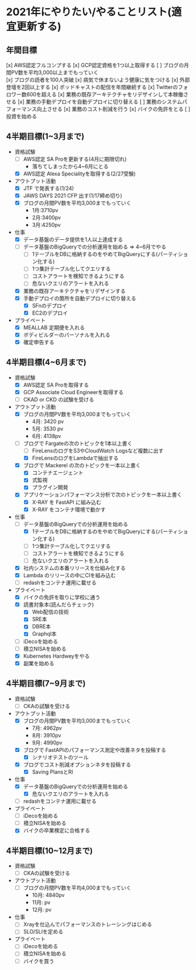 # 2021年にやりたい/やることリスト(適宜更新する)
## 年間目標
[x] AWS認定フルコンプする
[x] GCP認定資格を1つ以上取得する
[ ] ブログの月間PV数を平均3,000以上までもっていく  
[x] ブログの読者を100人突破
[x] 病気で休まないよう健康に気をつける
[x] 外部登壇を2回以上する
[x] ポッドキャストの配信を年間継続する
[x] Twitterのフォロワー数600を超える
[x] 業務の既存アーキテクチャをリデザインして本稼働させる
[x] 業務の手動デプロイを自動デプロイに切り替える
[ ] 業務のシステムパフォーマンス向上させる
[x] 業務のコスト削減を行う
[x] バイクの免許をとる
[ ] 投資を始める

## 4半期目標(1~3月まで)
* 資格試験
  * [ ] AWS認定 SA Proを更新する(4月に期限切れ)
    * 落ちてしまったから4~6月にとる
  * [x] AWS認定 Alexa Specialityを取得する(2/27受験)

* アウトプット活動
  * [x] JTF で発表する(1/24)
  * [x] JAWS DAYS 2021 CFP 出す(1/17締め切り)
  * [x] ブログの月間PV数を平均3,000までもっていく
    * 1月:3710pv
    * 2月:3400pv
    * 3月:4250pv
* 仕事
  * [x] データ基盤のデータ提供を1人以上達成する
  * [ ] データ基盤のBigQueryでの分析運用を始める => 4~6月でやる
    * [ ] 1テーブルをDBに格納するのをやめてBigQueryにする(パーティション化する)
    * [ ] 1つ集計テーブル化してクエリする
    * [ ] コストアラートを検知できるようにする
    * [ ] 危ないクエリのアラートを入れる
  * [x] 業務の既存アーキテクチャをリデザインする
  * [x] 手動デプロイの箇所を自動デプロイに切り替える
    * [x] SFnのデプロイ
    * [x] EC2のデプロイ
* プライベート
  * [x] MEALLAB 定期便を入れる
  * [x] ボディビルダーのパーソナルを入れる
  * [x] 確定申告する

## 4半期目標(4~6月まで)
* 資格試験
  * [x] AWS認定 SA Proを取得する
  * [x] GCP Associate Cloud Engineerを取得する
  * [ ] CKAD or CKD の試験を受ける

* アウトプット活動
  * [x] ブログの月間PV数を平均3,000までもっていく
    * 4月: 3420 pv
    * 5月: 3530 pv
    * 6月: 4138pv
  * [ ] ブログで Fargateの次のトピックを1本以上書く
    * [ ] FireLensのログをS3やCloudWatch Logsなど複数に出す
    * [x] FireLensのログをLambdaで抽出する
  * [x] ブログで Mackerel の次のトピックを一本以上書く
    * [x] コンテナエージェント
    * [x] 式監視
    * [x] プラグイン開発
  * [x] アプリケーションパフォーマンス分析で次のトピックを一本以上書く
    * [x] X-RAY を FastAPI に組み込む
    * [x] X-RAY をコンテナ環境で動かす

* 仕事
  * [ ] データ基盤のBigQueryでの分析運用を始める
    * [x] 1テーブルをDBに格納するのをやめてBigQueryにする(パーティション化する)
    * [ ] 1つ集計テーブル化してクエリする
    * [ ] コストアラートを検知できるようにする
    * [ ] 危ないクエリのアラートを入れる
  * [x] 社内システムの本番リリースを仕組み化する
  * [x] Lambda のリリースの中にCIを組み込む
  * [ ] redashをコンテナ運用に載せる

* プライベート
  * [x] バイクの免許を取りに学校に通う
  * [x] 読書対象本(読んだらチェック)
    * [x] Web配信の技術
    * [x] SRE本
    * [x] DBRE本
    * [x] Graphql本
  * [ ] iDecoを始める
  * [ ] 積立NISAを始める
  * [x] Kubernetes Hardweyをやる
  * [x] 副業を始める

## 4半期目標(7~9月まで)
* 資格試験
  * [ ] CKAの試験を受ける

* アウトプット活動
  * [x] ブログの月間PV数を平均3,000までもっていく
    * 7月: 4962pv
    * 8月: 3910pv
    * 9月: 4990pv
  * [x] ブログで FastAPIのパフォーマンス測定や改善ネタを投稿する
    * [x] シナリオテストのツール
  * [x] ブログでコスト削減オプションネタを投稿する
    * [x] Saving PlansとRI
  
* 仕事
  * [x] データ基盤のBigQueryでの分析運用を始める
    * [x] 危ないクエリのアラートを入れる
  * [ ] redashをコンテナ運用に載せる

* プライベート
  * [ ] iDecoを始める
  * [ ] 積立NISAを始める
  * [x] バイクの卒業検定に合格する

## 4半期目標(10~12月まで)
* 資格試験
  * [ ] CKAの試験を受ける

* アウトプット活動
  * [ ] ブログの月間PV数を平均4,000までもっていく
    * 10月: 4840pv
    * 11月: pv
    * 12月: pv
  
* 仕事
  * [ ] Xrayを仕込んでパフォーマンスのトレーシングはじめる
  * [ ] SLO/SLIを定める

* プライベート
  * [ ] iDecoを始める
  * [ ] 積立NISAを始める
  * [ ] バイクを買う
